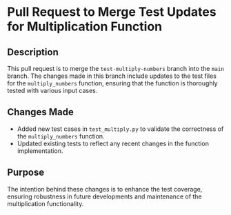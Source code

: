 # Pull Request to Merge Test Updates for Multiplication Function

## Description
This pull request is to merge the `test-multiply-numbers` branch into the `main` branch. The changes made in this branch include updates to the test files for the `multiply_numbers` function, ensuring that the function is thoroughly tested with various input cases.

## Changes Made
- Added new test cases in `test_multiply.py` to validate the correctness of the `multiply_numbers` function.
- Updated existing tests to reflect any recent changes in the function implementation.

## Purpose
The intention behind these changes is to enhance the test coverage, ensuring robustness in future developments and maintenance of the multiplication functionality.
